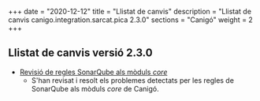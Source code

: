 +++
date        = "2020-12-12"
title       = "Llistat de canvis"
description = "Llistat de canvis canigo.integration.sarcat.pica 2.3.0"
sections    = "Canigó"
weight		= 2
+++

## Llistat de canvis versió 2.3.0

- [Revisió de regles SonarQube als mòduls _core_](/noticies/2020-06-09-Revisio_regles_SonarQube_moduls_core/)
   - S'han revisat i resolt els problemes detectats per les regles de SonarQube als mòduls _core_ de Canigó.
